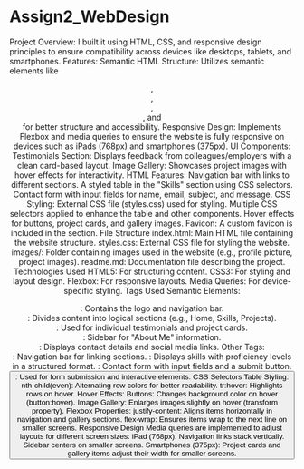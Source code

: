 # Assign2_WebDesign

Project Overview:
I built it using HTML, CSS, and responsive design principles to ensure compatibility across devices like desktops, tablets, and smartphones.
Features:
Semantic HTML Structure:
Utilizes semantic elements like <header>, <section>, <article>, <aside>, and <footer> for better structure and accessibility.
Responsive Design:
Implements Flexbox and media queries to ensure the website is fully responsive on devices such as iPads (768px) and smartphones (375px).
UI Components:
Testimonials Section: Displays feedback from colleagues/employers with a clean card-based layout.
Image Gallery: Showcases project images with hover effects for interactivity.
HTML Features:
Navigation bar with links to different sections.
A styled table in the "Skills" section using CSS selectors.
Contact form with input fields for name, email, subject, and message.
CSS Styling:
External CSS file (styles.css) used for styling.
Multiple CSS selectors applied to enhance the table and other components.
Hover effects for buttons, project cards, and gallery images.
Favicon:
A custom favicon is included in the <head> section.
File Structure
index.html: Main HTML file containing the website structure.
styles.css: External CSS file for styling the website.
images/: Folder containing images used in the website (e.g., profile picture, project images).
readme.md: Documentation file describing the project.
Technologies Used
HTML5: For structuring content.
CSS3: For styling and layout design.
Flexbox: For responsive layouts.
Media Queries: For device-specific styling.
Tags Used
Semantic Elements:
<header>: Contains the logo and navigation bar.
<section>: Divides content into logical sections (e.g., Home, Skills, Projects).
<article>: Used for individual testimonials and project cards.
<aside>: Sidebar for "About Me" information.
<footer>: Displays contact details and social media links.
Other Tags:
<nav>: Navigation bar for linking sections.
<table>: Displays skills with proficiency levels in a structured format.
<form>: Contact form with input fields and a submit button.
<button>: Used for form submission and interactive elements.
CSS Selectors
Table Styling:
nth-child(even): Alternating row colors for better readability.
tr:hover: Highlights rows on hover.
Hover Effects:
Buttons: Changes background color on hover (button:hover).
Image Gallery: Enlarges images slightly on hover (transform property).
Flexbox Properties:
justify-content: Aligns items horizontally in navigation and gallery sections.
flex-wrap: Ensures items wrap to the next line on smaller screens.
Responsive Design
Media queries are implemented to adjust layouts for different screen sizes:
iPad (768px):
Navigation links stack vertically.
Sidebar centers on smaller screens.
Smartphones (375px):
Project cards and gallery items adjust their width for smaller screens.




